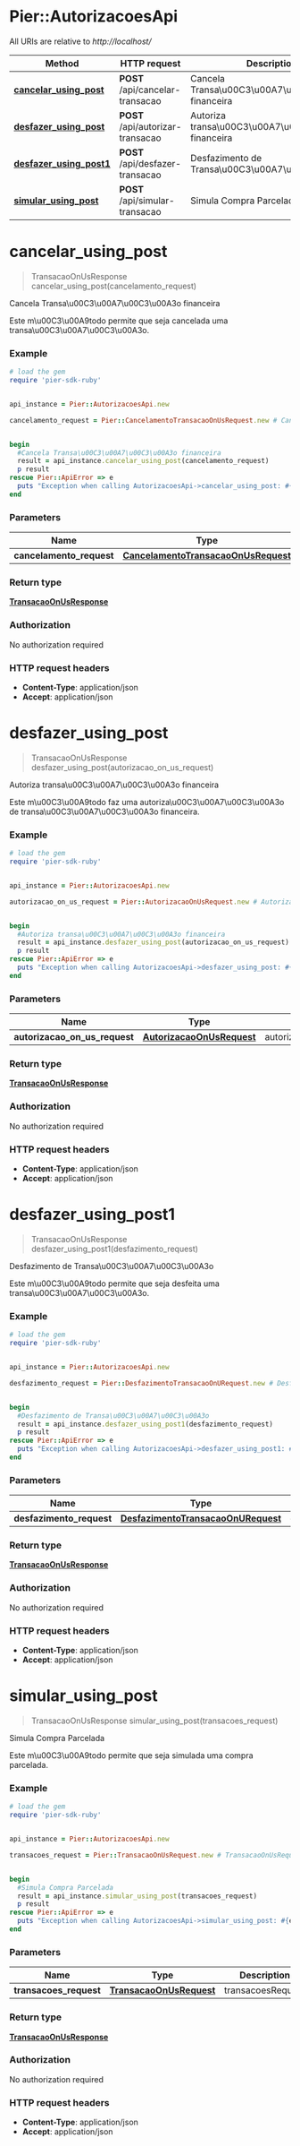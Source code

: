 # Pier::AutorizacoesApi

All URIs are relative to *http://localhost/*

Method | HTTP request | Description
------------- | ------------- | -------------
[**cancelar_using_post**](AutorizacoesApi.md#cancelar_using_post) | **POST** /api/cancelar-transacao | Cancela Transa\u00C3\u00A7\u00C3\u00A3o financeira
[**desfazer_using_post**](AutorizacoesApi.md#desfazer_using_post) | **POST** /api/autorizar-transacao | Autoriza transa\u00C3\u00A7\u00C3\u00A3o financeira
[**desfazer_using_post1**](AutorizacoesApi.md#desfazer_using_post1) | **POST** /api/desfazer-transacao | Desfazimento de Transa\u00C3\u00A7\u00C3\u00A3o
[**simular_using_post**](AutorizacoesApi.md#simular_using_post) | **POST** /api/simular-transacao | Simula Compra Parcelada




# **cancelar_using_post**
> TransacaoOnUsResponse cancelar_using_post(cancelamento_request)

Cancela Transa\u00C3\u00A7\u00C3\u00A3o financeira

Este m\u00C3\u00A9todo permite que seja cancelada uma transa\u00C3\u00A7\u00C3\u00A3o.

### Example
```ruby
# load the gem
require 'pier-sdk-ruby'


api_instance = Pier::AutorizacoesApi.new

cancelamento_request = Pier::CancelamentoTransacaoOnUsRequest.new # CancelamentoTransacaoOnUsRequest | cancelamentoRequest


begin
  #Cancela Transa\u00C3\u00A7\u00C3\u00A3o financeira
  result = api_instance.cancelar_using_post(cancelamento_request)
  p result
rescue Pier::ApiError => e
  puts "Exception when calling AutorizacoesApi->cancelar_using_post: #{e}"
end
```

### Parameters

Name | Type | Description  | Notes
------------- | ------------- | ------------- | -------------
 **cancelamento_request** | [**CancelamentoTransacaoOnUsRequest**](CancelamentoTransacaoOnUsRequest.md)| cancelamentoRequest | 


### Return type

[**TransacaoOnUsResponse**](TransacaoOnUsResponse.md)

### Authorization

No authorization required

### HTTP request headers

 - **Content-Type**: application/json
 - **Accept**: application/json




# **desfazer_using_post**
> TransacaoOnUsResponse desfazer_using_post(autorizacao_on_us_request)

Autoriza transa\u00C3\u00A7\u00C3\u00A3o financeira

Este m\u00C3\u00A9todo faz uma autoriza\u00C3\u00A7\u00C3\u00A3o de transa\u00C3\u00A7\u00C3\u00A3o financeira.

### Example
```ruby
# load the gem
require 'pier-sdk-ruby'


api_instance = Pier::AutorizacoesApi.new

autorizacao_on_us_request = Pier::AutorizacaoOnUsRequest.new # AutorizacaoOnUsRequest | autorizacaoOnUsRequest


begin
  #Autoriza transa\u00C3\u00A7\u00C3\u00A3o financeira
  result = api_instance.desfazer_using_post(autorizacao_on_us_request)
  p result
rescue Pier::ApiError => e
  puts "Exception when calling AutorizacoesApi->desfazer_using_post: #{e}"
end
```

### Parameters

Name | Type | Description  | Notes
------------- | ------------- | ------------- | -------------
 **autorizacao_on_us_request** | [**AutorizacaoOnUsRequest**](AutorizacaoOnUsRequest.md)| autorizacaoOnUsRequest | 


### Return type

[**TransacaoOnUsResponse**](TransacaoOnUsResponse.md)

### Authorization

No authorization required

### HTTP request headers

 - **Content-Type**: application/json
 - **Accept**: application/json




# **desfazer_using_post1**
> TransacaoOnUsResponse desfazer_using_post1(desfazimento_request)

Desfazimento de Transa\u00C3\u00A7\u00C3\u00A3o

Este m\u00C3\u00A9todo permite que seja desfeita uma transa\u00C3\u00A7\u00C3\u00A3o.

### Example
```ruby
# load the gem
require 'pier-sdk-ruby'


api_instance = Pier::AutorizacoesApi.new

desfazimento_request = Pier::DesfazimentoTransacaoOnURequest.new # DesfazimentoTransacaoOnURequest | desfazimentoRequest


begin
  #Desfazimento de Transa\u00C3\u00A7\u00C3\u00A3o
  result = api_instance.desfazer_using_post1(desfazimento_request)
  p result
rescue Pier::ApiError => e
  puts "Exception when calling AutorizacoesApi->desfazer_using_post1: #{e}"
end
```

### Parameters

Name | Type | Description  | Notes
------------- | ------------- | ------------- | -------------
 **desfazimento_request** | [**DesfazimentoTransacaoOnURequest**](DesfazimentoTransacaoOnURequest.md)| desfazimentoRequest | 


### Return type

[**TransacaoOnUsResponse**](TransacaoOnUsResponse.md)

### Authorization

No authorization required

### HTTP request headers

 - **Content-Type**: application/json
 - **Accept**: application/json




# **simular_using_post**
> TransacaoOnUsResponse simular_using_post(transacoes_request)

Simula Compra Parcelada

Este m\u00C3\u00A9todo permite que seja simulada uma compra parcelada.

### Example
```ruby
# load the gem
require 'pier-sdk-ruby'


api_instance = Pier::AutorizacoesApi.new

transacoes_request = Pier::TransacaoOnUsRequest.new # TransacaoOnUsRequest | transacoesRequest


begin
  #Simula Compra Parcelada
  result = api_instance.simular_using_post(transacoes_request)
  p result
rescue Pier::ApiError => e
  puts "Exception when calling AutorizacoesApi->simular_using_post: #{e}"
end
```

### Parameters

Name | Type | Description  | Notes
------------- | ------------- | ------------- | -------------
 **transacoes_request** | [**TransacaoOnUsRequest**](TransacaoOnUsRequest.md)| transacoesRequest | 


### Return type

[**TransacaoOnUsResponse**](TransacaoOnUsResponse.md)

### Authorization

No authorization required

### HTTP request headers

 - **Content-Type**: application/json
 - **Accept**: application/json





